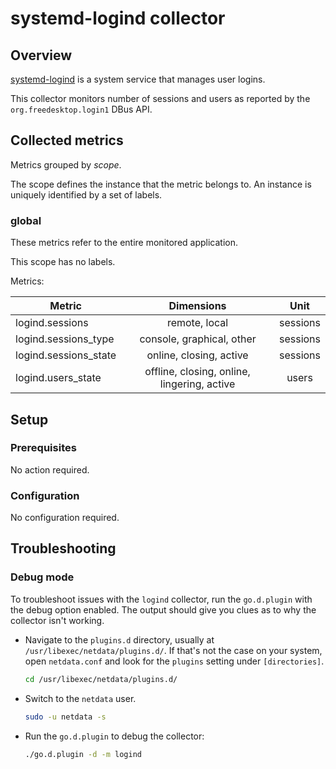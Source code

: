# systemd-logind collector

## Overview

[systemd-logind](https://www.freedesktop.org/software/systemd/man/systemd-logind.service.html) is a system service that
manages user logins.

This collector monitors number of sessions and users as reported by the `org.freedesktop.login1` DBus API.

## Collected metrics

Metrics grouped by *scope*.

The scope defines the instance that the metric belongs to. An instance is uniquely identified by a set of labels.

### global

These metrics refer to the entire monitored application.

This scope has no labels.

Metrics:

| Metric                |                 Dimensions                  |   Unit   |
|-----------------------|:-------------------------------------------:|:--------:|
| logind.sessions       |                remote, local                | sessions |
| logind.sessions_type  |          console, graphical, other          | sessions |
| logind.sessions_state |           online, closing, active           | sessions |
| logind.users_state    | offline, closing, online, lingering, active |  users   |

## Setup

### Prerequisites

No action required.

### Configuration

No configuration required.

## Troubleshooting

### Debug mode

To troubleshoot issues with the `logind` collector, run the `go.d.plugin` with the debug option enabled.
The output should give you clues as to why the collector isn't working.

- Navigate to the `plugins.d` directory, usually at `/usr/libexec/netdata/plugins.d/`. If that's not the case on
  your system, open `netdata.conf` and look for the `plugins` setting under `[directories]`.

  ```bash
  cd /usr/libexec/netdata/plugins.d/
  ```

- Switch to the `netdata` user.

  ```bash
  sudo -u netdata -s
  ```

- Run the `go.d.plugin` to debug the collector:

  ```bash
  ./go.d.plugin -d -m logind
  ```
